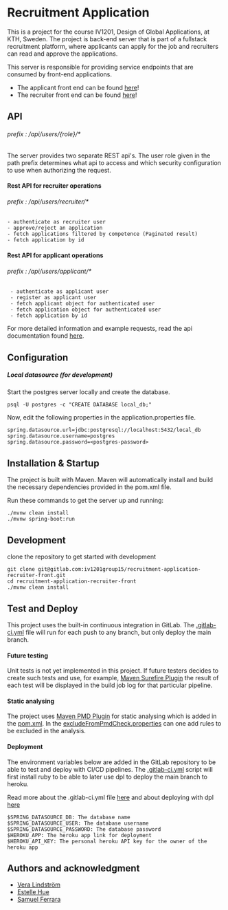 # Recruitment Application
This is a project for the course IV1201, Design of Global Applications, at KTH, Sweden.
The project is back-end server that is part of a fullstack recruitment platform, where applicants can apply for the job and recruiters can read and approve the applications.

This server is responsible for providing service endpoints that are consumed by front-end applications.
- The applicant front end can be found [here](https://gitlab.com/iv1201group15/recruitment-application-applicant-front)!
- The recruiter front end can be found [here](https://gitlab.com/iv1201group15/recruitment-application-recruiter-front)!

## API
###### prefix : /api/users/{role}/*
The server provides two separate REST api's.
The user role given in the path prefix determines what api to access
and which security configuration to use when authorizing the request. 

#### Rest API for recruiter operations
###### prefix : /api/users/recruiter/*
    - authenticate as recruiter user 
    - approve/reject an application
    - fetch applications filtered by competence (Paginated result)
    - fetch application by id

#### Rest API for applicant operations
###### prefix : /api/users/applicant/*
     - authenticate as applicant user
     - register as applicant user
     - fetch applicant object for authenticated user 
     - fetch application object for authenticated user
     - fetch application by id

For more detailed information and example requests, read the api documentation found [here](https://kth-iv1201.herokuapp.com/swagger-ui/index.html#/).



## Configuration


##### Local datasource (for development)
Start the postgres server locally and create the database.
```
psql -U postgres -c "CREATE DATABASE local_db;"
```
Now, edit the following properties in the application.properties file.
```
spring.datasource.url=jdbc:postgresql://localhost:5432/local_db
spring.datasource.username=postgres
spring.datasource.password=<postgres-password>
```

## Installation & Startup

The project is built with Maven.
Maven will automatically install and build the necessary dependencies provided in the pom.xml file.
 
Run these commands to get the server up and running:
```
./mvnw clean install
./mvnw spring-boot:run
```
## Development
clone the repository to get started with development 
```
git clone git@gitlab.com:iv1201group15/recruitment-application-recruiter-front.git
cd recruitment-application-recruiter-front
./mvnw clean install
```

## Test and Deploy
This project uses the built-in continuous integration in GitLab. The [.gitlab-ci.yml](.gitlab-ci.yml) file will run for each push to any branch, but only deploy the main branch.

#### Future testing
Unit tests is not yet implemented in this project. If future testers decides to create such tests and use, for example, [Maven Surefire Plugin](https://maven.apache.org/surefire/maven-surefire-plugin/) the result of each test will be displayed in the build job log for that particular pipeline.

#### Static analysing
The project uses [Maven PMD Plugin](https://maven.apache.org/plugins/maven-pmd-plugin/) for static analysing which is added in the [pom.xml](pom.xml). In the [excludeFromPmdCheck.properties](excludeFromPmdCheck.properties) can one add rules to be excluded in the analysis.

#### Deployment
The environment variables below are added in the GitLab repository to be able to test and deploy with CI/CD pipelines. The [.gitlab-ci.yml](.gitlab-ci.yml) script will first install ruby to be able to later use dpl to deploy the main branch to heroku. 

Read more about the .gitlab-ci.yml file [here](https://docs.gitlab.com/ee/ci/yaml/gitlab_ci_yaml.html) and about deploying with dpl [here](https://docs.gitlab.com/ee/ci/examples/deployment/)
```
$SPRING_DATASOURCE_DB: The database name
$SPRING_DATASOURCE_USER: The database username
$SPRING_DATASOURCE_PASSWORD: The database password
$HEROKU_APP: The heroku app link for deployment
$HEROKU_API_KEY: The personal heroku API key for the owner of the heroku app
```

## Authors and acknowledgment
 - [Vera Lindström](https://github.com/veralindstrom)
 - [Estelle Hue](https://github.com/estellehue)
 - [Samuel Ferrara](https://github.com/ferrara-dev)

